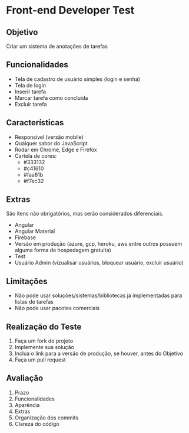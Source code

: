 # Front-end Developer Test


## Objetivo

Criar um sistema de anotações de tarefas

## Funcionalidades

+ Tela de cadastro de usuário simples (login e senha)
+ Tela de login
+ Inserir tarefa
+ Marcar tarefa como concluida
+ Excluir tarefa

## Características

+ Responsível (versão mobile)
+ Qualquer sabor do JavaScript
+ Rodar em Chrome, Edge e Firefox
+ Cartela de cores:
  + #333132
  + #c41610
  + #faa61b
  + #f7ec32

## Extras

São itens não obrigatórios, mas serão considerados diferenciais.

+ Angular
+ Angular Material
+ Firebase
+ Versão em produção (azure, gcp, heroku, aws entre outros possuem alguma forma de hospedagem gratuita)
+ Test
+ Usuário Admin (vizualisar usuários, bloquear usuário, excluir usuário)

## Limitações

+ Não pode usar soluções/sistemas/bibliotecas já implementadas para listas de tarefas
+ Não pode usar pacotes comerciais

## Realização do Teste

1. Faça um fork do projeto
2. Implemente sua solução
  1. Inclua o link para a versão de produção, se houver, antes do Objetivo
3. Faça um pull request

## Avaliação

1. Prazo
2. Funcionalidades
3. Aparência
3. Extras
4. Organização dos commits
5. Clareza do código
